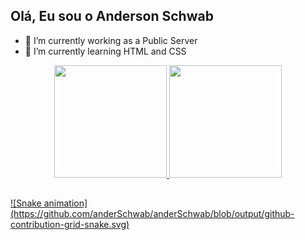 ## Olá, Eu sou o Anderson Schwab 

- 🔭 I’m currently working as a Public Server
- 🌱 I’m currently learning HTML and CSS

<div align="center">
  <a href="https://github.com/anderSchwab">
  <img height="180em" src="https://github-readme-stats.vercel.app/api?username=anderSchwab&show_icons=true&theme=dark&include_all_commits=true&count_private=true"/>
  <img height="180em" src="https://github-readme-stats.vercel.app/api/top-langs/?username=anderSchwab&layout=compact&langs_count=7&theme=dark"/>
</div>

##

<div>
    ![Snake animation](https://github.com/anderSchwab/anderSchwab/blob/output/github-contribution-grid-snake.svg)
</div>
